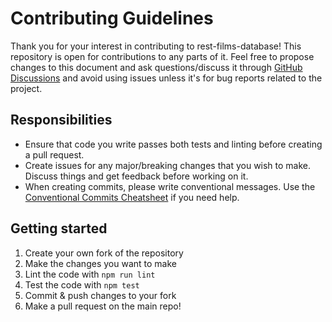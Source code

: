 # Contributing Guidelines
Thank you for your interest in contributing to rest-films-database! This repository is open for contributions to any parts of it. Feel free to propose changes to this document and ask questions/discuss it through [GitHub Discussions](https://github.com/PixelBedrock/rest-films-database/discussions) and avoid using issues unless it's for bug reports related to the project.

## Responsibilities
- Ensure that code you write passes both tests and linting before creating a pull request.
- Create issues for any major/breaking changes that you wish to make. Discuss things and get feedback before working on it.
- When creating commits, please write conventional messages. Use the [Conventional Commits Cheatsheet](https://gist.github.com/qoomon/5dfcdf8eec66a051ecd85625518cfd13) if you need help.

## Getting started
1. Create your own fork of the repository
2. Make the changes you want to make
3. Lint the code with `npm run lint`
4. Test the code with `npm test`
5. Commit & push changes to your fork
6. Make a pull request on the main repo!
